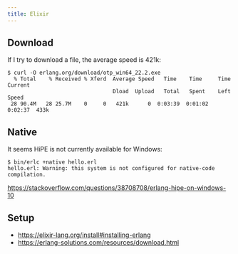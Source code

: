 ```yaml
---
title: Elixir
---
```


## Download

If I try to download a file, the average speed is 421k:

~~~
$ curl -O erlang.org/download/otp_win64_22.2.exe
  % Total    % Received % Xferd  Average Speed   Time    Time     Time  Current
                                 Dload  Upload   Total   Spent    Left  Speed
 28 90.4M   28 25.7M    0     0   421k      0  0:03:39  0:01:02  0:02:37  433k
~~~

## Native

It seems HiPE is not currently available for Windows:

~~~
$ bin/erlc +native hello.erl
hello.erl: Warning: this system is not configured for native-code compilation.
~~~

<https://stackoverflow.com/questions/38708708/erlang-hipe-on-windows-10>

## Setup

- <https://elixir-lang.org/install#installing-erlang>
- <https://erlang-solutions.com/resources/download.html>
